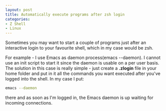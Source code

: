 ```yaml
---
layout: post
title: Automatically execute programs after zsh login
categories:
- Z Shell
- Linux
---
```


Sometimes you may want to start a couple of programs just after an
interactive login to your favourite shell, which in my case would be
zsh.

For example - I use Emacs as daemon process(emacs --daemon). I cannot use an init
script to start it since the daemon is usable on a per user basis. The
solution in this case is really simple - just create a **.zlogin** file in
your home folder and put in it all the commands you want executed
after you've logged into the shell. In my case I put:

``` bash
emacs --daemon
```

there and as soon as I'm logged in, the Emacs daemon is up waiting for
incoming connections.
